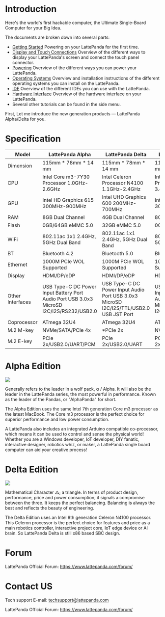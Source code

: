 # Introduction

Here's the world's first hackable computer, the Ultimate Single-Board Computer for your Big Idea.

The documents are broken down into several parts:

* [Getting Started](get_started.md) Powering on your LattePanda for the first time.
* [Display and Touch Connections](touch_and_display.md) Overview of the different ways to display your LattePanda's screen and connect the touch panel connector.
* [Powering](powering.md) Overview of the different ways you can power your LattePanda.
* [Operating Systems](os.md) Overview and installation instructions of the different operating systems you can install on the LattePanda.
* [IDE](ide.md) Overview of the different IDEs you can use with the LattePanda.
* [Hardware Interface](io_playability.md) Overview of the hardware interface on your LattePanda.
* Several other tutorials can be found in the side menu.

First, Let me introduce the new generation products — LattePanda Alpha/Delta for you. 

# Specification

| Model               | LattePanda Alpha                                                                         | LattePanda Delta                                                                          | LattePanda Alpha S                                                                       |
|---------------------|------------------------------------------------------------------------------------------|-------------------------------------------------------------------------------------------|------------------------------------------------------------------------------------------|
| Dimension           | 115mm * 78mm * 14 mm                                                                     | 115mm * 78mm * 14 mm                                                                      | 115mm * 78mm * 14 mm                                                                     |
| CPU                 | Intel Core m3-7Y30 Processor 1.0GHz-2.6GHz                                               | Intel Celeron Processor N4100 1.1GHz-2.4GHz                                               | Intel Core m3-8100Y Processor 1.0GHz-3.4GHz                                              |
| GPU                 | Intel HD Graphics 615 300MHz-900MHz                                                      | Intel UHD Graphics 600 200MHz-700MHz                                                      | Intel HD Graphics 615 300MHz-900MHz                                                      |
| RAM                 | 8GB Dual Channel                                                                         | 4GB Dual Channel                                                                          | 8GB Dual Channel                                                                         |
| Flash               | 0GB/64GB eMMC 5.0                                                                        | 32GB eMMC 5.0                                                                             | 0GB/64GB eMMC 5.0                                                                        |
| WiFi                | 802.11ac 1x1 2.4GHz, 5GHz Dual Band                                                      | 802.11ac 1x1 2.4GHz, 5GHz Dual Band                                                       | 802.11ac 1x1 2.4GHz, 5GHz Dual Band                                                      |
| BT                  | Bluetooth 4.2                                                                            | Bluetooth 5.0                                                                             | Bluetooth 4.2                                                                            |
| Ethernet            | 1000M PCIe WOL Supported                                                                 | 1000M PCIe WOL Supported                                                                  | 1000M PCIe WOL Supported                                                                 |
| Display             | HDMI/DP/eDP                                                                              | HDMI/DP/eDP                                                                               | HDMI/DP/eDP                                                                              |
| Other Interfaces    | USB Type-C DC Power Input Battery Port Audio Port USB 3.0x3 MicroSD I2C/I2S/RS232/USB2.0 | USB Type-C DC Power Input Audio Port USB 3.0x3 MicroSD I2C/I2S/TTL/USB2.0 USB JST Port  | USB Type-C DC Power Input Battery Port Audio Port USB 3.0x3 MicroSD I2C/I2S/RS232/USB2.0 |
| Coprocessor         | ATmega 32U4                                                                              | ATmega 32U4                                                                               | ATmega 32U4                                                                              |
| M.2 M-key           | NVMe/SATA/PCIe 4x                                                                        | *PCIe 2x                                                                                  | NVMe/SATA/PCIe 4x                                                                        |
| M.2 E-key           | PCIe 2x/USB2.0/UART/PCM                                                                  | PCIe 2x/USB2.0/UART                                                                       | PCIe 2x/USB2.0/UART/PCM      

# Alpha Edition

![](https://i.imgur.com/TQmHjfI.jpg?2)

Generally refers to the leader in a wolf pack, α / Alpha. It will also be the leader in the LattePanda series, the most powerful in performance. Known as the leader of the Pandas, or "AlphaPanda" for short.

The Alpha Edition uses the same Intel 7th generation Core m3 processor as the latest MacBook. The Core m3 processor is the perfect choice for superior performance and low power consumption.

A LattePanda also includes an integrated Arduino compatible co-processor, which means it can be used to control and sense the physical world! Whether you are a Windows developer, IoT developer, DIY fanatic, interactive designer, robotics whiz, or maker, a LattePanda single board computer can aid your creative process! 

# Delta Edition

![](https://i.imgur.com/be38swS.jpg?1)

Mathematical Character △; a triangle. In terms of product design, performance, price and power consumption, it signals a compromise between the three. It keeps the perfect balancing. Balancing is always the best and reflects the beauty of engineering.

The Delta Edition uses an Intel 8th generation Celeron N4100 processor. This Celeron processor is the perfect choice for features and price as a main robotics controller, interactive project core, IoT edge device or AI brain. So LattePanda Delta is still x86 based SBC design.

# Forum

LattePanda Official Forum: https://www.lattepanda.com/forum/


# Contact US

Tech support E-mail: techsupport@lattepanda.com

LattePanda Official Forum: https://www.lattepanda.com/forum/
